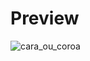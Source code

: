 # Preview
![cara_ou_coroa](https://user-images.githubusercontent.com/84485466/233396392-52b21cbb-8445-4a66-8c74-044f5fe338d3.png)
